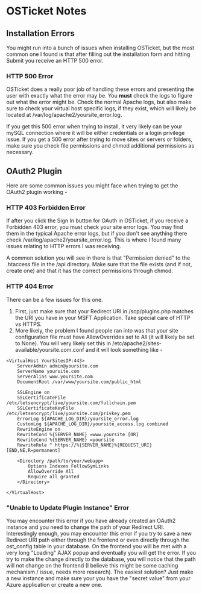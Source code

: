 # OSTicket Notes

## Installation Errors

You might run into a bunch of issues when installing OSTicket, but the most common one I found is that after filling out the installation form and hitting Submit you receive an HTTP 500 error.

### HTTP 500 Error

OSTicket does a really poor job of handling these errors and presenting the user with exactly what the error may be. You <strong>must</strong> check the logs to figure out what the error might be. Check the normal Apache logs, but also make sure to check your virtual host specific logs, if they exist, which will likely be located at /var/log/apache2/yoursite_error.log.

If you get this 500 error when trying to install, it very likely can be your mySQL connection where it will be either credentials or a login privilege issue. If you get a 500 error after trying to move sites or servers or folders, make sure you check file permissions and chmod additional permissions as necessary.

## OAuth2 Plugin

Here are some common issues you might face when trying to get the OAuth2 plugin working - 

### HTTP 403 Forbidden Error

If after you click the Sign In button for OAuth in OSTicket, if you receive a Forbidden 403 error, you must check your site error logs. You may find them in the typical Apache error logs, but if you don't see anything there check /var/log/apache2/yoursite_error.log. This is where I found many issues relating to HTTP errors I was receiving.

A common solution you will see in there is that "Permission denied" to the .htaccess file in the /api directory. Make sure that the file exists (and if not, create one) and that it has the correct permissions through chmod.

### HTTP 404 Error

There can be a few issues for this one.
1) First, just make sure that your Redirect URI in /scp/plugins.php matches the URI you have in your MSFT Application. Take special care of HTTP vs HTTPS.
2) More likely, the problem I found people ran into was that your site configuration file must have AllowOverrides set to All (it will likely be set to None). You will very likely set this in /etc/apache2/sites-available/yoursite.com.conf and it will look something like -

```
<VirtualHost YourSitesIP:443>
    ServerAdmin admin@yoursite.com
    ServerName yoursite.com
    ServerAlias www.yoursite.com
    DocumentRoot /var/www/yoursite.com/public_html

    SSLEngine on
    SSLCertificateFile /etc/letsencrypt/live/yoursite.com/fullchain.pem
    SSLCertificateKeyFile /etc/letsencrypt/live/yoursite.com/privkey.pem
    ErrorLog ${APACHE_LOG_DIR}/yoursite_error.log
    CustomLog ${APACHE_LOG_DIR}/yoursite_access.log combined
    RewriteEngine on
    RewriteCond %{SERVER_NAME} =www.yoursite [OR]
    RewriteCond %{SERVER_NAME} =yoursite
    RewriteRule ^ https://%{SERVER_NAME}%{REQUEST_URI} [END,NE,R=permanent]

    <Directory /path/to/your/webapp>
        Options Indexes FollowSymLinks
        AllowOverride All
        Require all granted
    </Directory>

</VirtualHost>
```

### "Unable to Update Plugin Instance" Error

You may encounter this error if you have already created an OAuth2 instance and you need to change the path of your Redirect URI. Interestingly enough, you may encounter this error if you try to save a new Redirect URI path either through the frontend or even directly through the ost_config table in your database. On the frontend you will be met with a very long "Loading" AJAX popup and eventually you will get the error. If you try to make the change directly to the database, you will notice that the path will not change on the frontend (I believe this might be some caching mechanism / issue, needs more research). The easiest solution? Just make a new instance and make sure your you have the "secret value" from your Azure application or create a new one.
